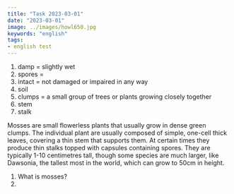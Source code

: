 ```yaml
---
title: "Task 2023-03-01"
date: "2023-03-01"
image: ../images/howl650.jpg
keywords: "english"
tags:
- english test
---
```


1. damp = slightly wet
2. spores =
3. intact = not damaged or impaired in any way
4. soil
5. clumps = a small group of trees or plants growing closely together
6. stem
7. stalk

Mosses are small flowerless plants that usually grow in dense green clumps. The individual plant are usually composed of simple, one-cell thick leaves, covering a thin stem that supports them. At certain times they produce thin stalks topped with capsules containing spores. They are typically 1-10 centimetres tall, though some species are much larger, like Dawsonia, the tallest most in the world, which can grow to 50cm in height.

1. What is mosses?
2.
